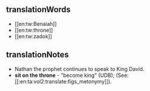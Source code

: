 ## translationWords

* [[en:tw:Benaiah]]
* [[en:tw:throne]]
* [[en:tw:zadok]]

## translationNotes

* Nathan the prophet continues to speak to King David.
* **sit on the throne** - "become king" (UDB); (See: [[:en:ta:vol2:translate:figs_metonymy]]).
